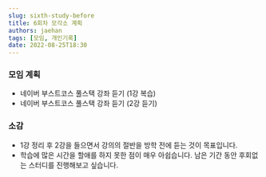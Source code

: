 ```yaml
---
slug: sixth-study-before
title: 6회차 모각소 계획
authors: jaehan
tags: [모임, 개인기록]
date: 2022-08-25T18:30
---
```


### 모임 계획

- 네이버 부스트코스 풀스택 강좌 듣기 (1강 복습)
- 네이버 부스트코스 풀스택 강좌 듣기 (2강 듣기)

### 소감

- 1강 정리 후 2강을 들으면서 강의의 절반을 방학 전에 듣는 것이 목표입니다.
- 학습에 많은 시간을 할애를 하지 못한 점이 매우 아쉽습니다. 남은 기간 동안 후회없는 스터디를 진행해보고 싶습니다.
